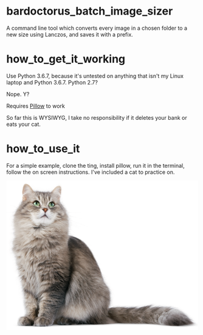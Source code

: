 # bardoctorus_batch_image_sizer
A command line tool which converts every image in a chosen folder to a new size using Lanczos, and saves it with a prefix.

# how_to_get_it_working

Use Python 3.6.7, because it's untested on anything that isn't my Linux laptop and Python 3.6.7. Python 2.7? 

Nope. Y?

Requires <a href="https://pillow.readthedocs.io/en/stable/index.html">Pillow</a> to work 


So far this is WYSIWYG, I take no responsibility if it deletes your bank or eats your cat.

# how_to_use_it
For a simple example, clone the ting, install pillow, run it in the terminal, follow the on screen instructions. I've included a cat to practice on.

![ketteh](https://github.com/Bardoctorus/bardoctorus_batch_image_resizer/blob/master/fet.png)
